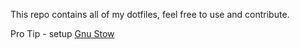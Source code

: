 This repo contains all of my dotfiles, feel free to use and contribute.

Pro Tip - setup [Gnu Stow](https://www.gnu.org/software/stow/)
